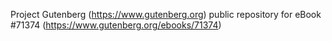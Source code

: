 Project Gutenberg (https://www.gutenberg.org) public repository
for eBook #71374 (https://www.gutenberg.org/ebooks/71374)
